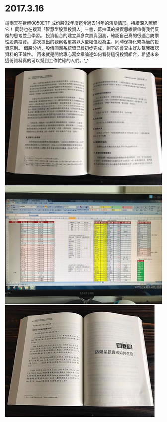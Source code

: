 # 2017.3.16


這兩天在拆解0050ETF 成份股92年度迄今過去14年的演變情形。持續深入瞭解它！
同時也在複習「智慧型股票投資人」ㄧ書，葛拉漢的投資思維很值得我們反覆的思考並且學習。
投資組合的建立與多次買賣回測，確認自己真的很適合防禦性股票投資。
這次提出的觀察名單將以大型權值股為主，同時保持化繁為簡的投資原則。
個股分析、股價回測系統皆已經初步完成，剩下的會交由好友幫我確認資料的正確性。
再來就是開始專心寫文章論述如何看待這份投資組合，希望未來這份資料真的可以幫到工作忙碌的人們。^_^



![](images/17311390_1411187288933688_8827025462815571281_o.jpg)
![](images/17349776_1411187282267022_3527735326955361022_o.jpg)
![](images/17352110_1411187285600355_1302334549458229144_n.jpg)